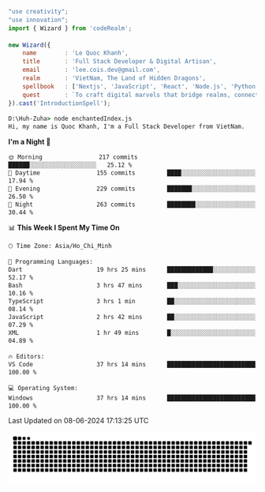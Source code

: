 <!--x axis divider-->

```js 
"use creativity";
"use innovation";
import { Wizard } from 'codeRealm';

new Wizard({
    name        : 'Le Quoc Khanh',
    title       : 'Full Stack Developer & Digital Artisan',
    email       : 'lee.cois.dev@gmail.com',
    realm       : 'VietNam, The Land of Hidden Dragons',
    spellbook   : ['Nextjs', 'JavaScript', 'React', 'Node.js', 'Python', 'Django', 'Cloud Services'],
    quest       : `To craft digital marvels that bridge realms, connect cultures, and bring imagination to life.`,
}).cast('IntroductionSpell');
```

```cmd
D:\Huh-Zuha> node enchantedIndex.js
Hi, my name is Quoc Khanh, I'm a Full Stack Developer from VietNam.
```
<!--START_SECTION:waka-->
**I'm a Night 🦉** 

```text
🌞 Morning                217 commits         ██████░░░░░░░░░░░░░░░░░░░   25.12 % 
🌆 Daytime                155 commits         ████░░░░░░░░░░░░░░░░░░░░░   17.94 % 
🌃 Evening                229 commits         ███████░░░░░░░░░░░░░░░░░░   26.50 % 
🌙 Night                  263 commits         ████████░░░░░░░░░░░░░░░░░   30.44 % 
```


📊 **This Week I Spent My Time On** 

```text
🕑︎ Time Zone: Asia/Ho_Chi_Minh

💬 Programming Languages: 
Dart                     19 hrs 25 mins      █████████████░░░░░░░░░░░░   52.17 % 
Bash                     3 hrs 47 mins       ███░░░░░░░░░░░░░░░░░░░░░░   10.16 % 
TypeScript               3 hrs 1 min         ██░░░░░░░░░░░░░░░░░░░░░░░   08.14 % 
JavaScript               2 hrs 42 mins       ██░░░░░░░░░░░░░░░░░░░░░░░   07.29 % 
XML                      1 hr 49 mins        █░░░░░░░░░░░░░░░░░░░░░░░░   04.89 % 

🔥 Editors: 
VS Code                  37 hrs 14 mins      █████████████████████████   100.00 % 

💻 Operating System: 
Windows                  37 hrs 14 mins      █████████████████████████   100.00 % 
```


 Last Updated on 08-06-2024 17:13:25 UTC
<!--END_SECTION:waka-->
<picture>
  <source media="(prefers-color-scheme: dark)" srcset="https://raw.githubusercontent.com/leecois/leecois/output/github-contribution-grid-snake-dark.svg">
  <source media="(prefers-color-scheme: light)" srcset="https://raw.githubusercontent.com/leecois/leecois/output/github-contribution-grid-snake.svg">
  <img alt="github contribution grid snake animation" src="https://raw.githubusercontent.com/leecois/leecois/output/github-contribution-grid-snake.svg">
</picture>
